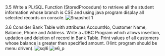 3.5 Write a PL/SQL Function (StoredProcedure) to retrieve all the student information whose branch is CSE and using java program display all selected records on console.
![Snapshot 1](https://cloud.githubusercontent.com/assets/16952537/13034248/e58678ec-d38c-11e5-99e2-3fc7d5f0bf27.png)


3.6 Consider Bank Table with attributes AccountNo, Customer Name, Balance, Phone and Address. Write a JDBC Program which allows insertion, updation and deletion of record in Bank Table. Print values of all customers whose balance is greater then specified amount. (Hint: program should be menu driven).
![sql6](https://cloud.githubusercontent.com/assets/16952537/13056535/76ff55e2-d472-11e5-838f-53d5a727c27e.png)
![e6_p](https://cloud.githubusercontent.com/assets/16952537/13056543/81f27826-d472-11e5-9d4f-f608a9dcd985.png)
